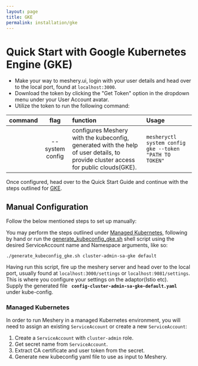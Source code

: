 ```yaml
---
layout: page
title: GKE
permalink: installation/gke
---
```


# Quick Start with Google Kubernetes Engine (GKE)

- Make your way to meshery.ui, login with your user details and head over to the local port, found at <code>localhost:3000</code>.
- Download the token by clicking the "Get Token" option in the dropdown menu under your User Account avatar.
- Utilize the token to run the following command:

| command           | flag                | function                                                     | Usage                     |
|:------------------|:-------------------:|:-------------------------------------------------------------|:--------------------------|
|                   | --system config     | configures Meshery with the kubeconfig, generated with the help of user details, to provide cluster access for public clouds(GKE). | `mesheryctl system config gke --token "PATH TO TOKEN"` |

Once configured, head over to the Quick Start Guide and continue with the steps outlined for <a href = "https://github.com/layer5io/meshery/blob/d75b6eec23021a1d8d3a38ec890fb10d44af3a35/docs/pages/installation/gke.md#manual-configuration">GKE</a>.

## **Manual Configuration**

Follow the below mentioned steps to set up manually:

You may perform the steps outlined under [Managed Kubernetes](#managedk8s), following by hand or run the [generate_kubeconfig_gke.sh](./generate_kubeconfig_gke.sh) shell script using the desired ServiceAccount name and Namespace arguments, like so:

`./generate_kubeconfig_gke.sh cluster-admin-sa-gke default`

Having run this script, fire up the meshery server and head over to the local port, usually found at <code>localhost:3000/settings</code> or <code>localhost:9081/settings</code>. This is where you configure your settings on the adaptor(Istio etc).
<br>Supply the generated file <code><b> config-cluster-admin-sa-gke-default.yaml </b></code> under kube-config.

### **Managed Kubernetes**
In order to run Meshery in a managed Kubernetes environment, you will need to assign an existing `ServiceAccount` or create a new `ServiceAccount`:

1. Create a `ServiceAccount` with `cluster-admin` role.
2. Get secret name from `ServiceAccount`.
3. Extract CA certificate and user token from the secret.
4. Generate new kubeconfig yaml file to use as input to Meshery.
